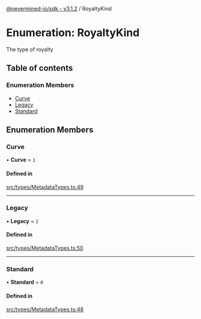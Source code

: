 [@nevermined-io/sdk - v3.1.2](../code-reference.md) / RoyaltyKind

# Enumeration: RoyaltyKind

The type of royalty

## Table of contents

### Enumeration Members

- [Curve](RoyaltyKind.md#curve)
- [Legacy](RoyaltyKind.md#legacy)
- [Standard](RoyaltyKind.md#standard)

## Enumeration Members

### Curve

• **Curve** = `1`

#### Defined in

[src/types/MetadataTypes.ts:49](https://github.com/nevermined-io/sdk-js/blob/2d22705038e42694103e3bb3986fa3024de924a6/src/types/MetadataTypes.ts#L49)

---

### Legacy

• **Legacy** = `2`

#### Defined in

[src/types/MetadataTypes.ts:50](https://github.com/nevermined-io/sdk-js/blob/2d22705038e42694103e3bb3986fa3024de924a6/src/types/MetadataTypes.ts#L50)

---

### Standard

• **Standard** = `0`

#### Defined in

[src/types/MetadataTypes.ts:48](https://github.com/nevermined-io/sdk-js/blob/2d22705038e42694103e3bb3986fa3024de924a6/src/types/MetadataTypes.ts#L48)
